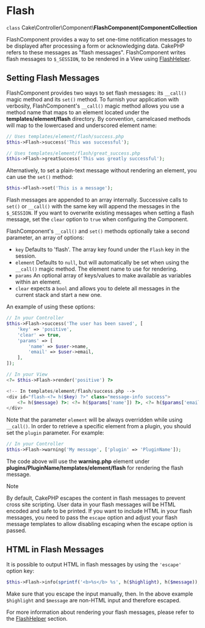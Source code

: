 # Flash

`class` Cake\\Controller\\Component\\**FlashComponent(ComponentCollection**

FlashComponent provides a way to set one-time notification messages to be
displayed after processing a form or acknowledging data. CakePHP refers to these
messages as "flash messages". FlashComponent writes flash messages to
`$_SESSION`, to be rendered in a View using
[FlashHelper](views/helpers/flash.md).

## Setting Flash Messages

FlashComponent provides two ways to set flash messages: its `__call()` magic
method and its `set()` method. To furnish your application with verbosity,
FlashComponent's `__call()` magic method allows you use a method name that
maps to an element located under the **templates/element/flash** directory.
By convention, camelcased methods will map to the lowercased and underscored
element name:

``` php
// Uses templates/element/flash/success.php
$this->Flash->success('This was successful');

// Uses templates/element/flash/great_success.php
$this->Flash->greatSuccess('This was greatly successful');
```

Alternatively, to set a plain-text message without rendering an element, you can
use the `set()` method:

``` php
$this->Flash->set('This is a message');
```

Flash messages are appended to an array internally. Successive calls to
`set()` or `__call()` with the same key will append the messages in the
`$_SESSION`. If you want to overwrite existing messages when setting a flash
message, set the `clear` option to `true` when configuring the Component.

FlashComponent's `__call()` and `set()` methods optionally take a second
parameter, an array of options:

- `key` Defaults to 'flash'. The array key found under the `Flash` key in
  the session.
- `element` Defaults to `null`, but will automatically be set when using the
  `__call()` magic method. The element name to use for rendering.
- `params` An optional array of keys/values to make available as variables
  within an element.
- `clear` expects a `bool` and allows you to delete all messages in the
  current stack and start a new one.

An example of using these options:

``` php
// In your Controller
$this->Flash->success('The user has been saved', [
    'key' => 'positive',
    'clear' => true,
    'params' => [
        'name' => $user->name,
        'email' => $user->email,
    ],
]);

// In your View
<?= $this->Flash->render('positive') ?>

<!-- In templates/element/flash/success.php -->
<div id="flash-<?= h($key) ?>" class="message-info success">
    <?= h($message) ?>: <?= h($params['name']) ?>, <?= h($params['email']) ?>.
</div>
```

Note that the parameter `element` will be always overridden while using
`__call()`. In order to retrieve a specific element from a plugin, you should
set the `plugin` parameter. For example:

``` php
// In your Controller
$this->Flash->warning('My message', ['plugin' => 'PluginName']);
```

The code above will use the **warning.php** element under
**plugins/PluginName/templates/element/flash** for rendering the flash
message.

> [!NOTE]
> By default, CakePHP escapes the content in flash messages to prevent cross
> site scripting. User data in your flash messages will be HTML encoded and
> safe to be printed. If you want to include HTML in your flash messages, you
> need to pass the `escape` option and adjust your flash message templates
> to allow disabling escaping when the escape option is passed.

## HTML in Flash Messages

It is possible to output HTML in flash messages by using the `'escape'` option
key:

``` php
$this->Flash->info(sprintf('<b>%s</b> %s', h($highlight), h($message)), ['escape' => false]);
```

Make sure that you escape the input manually, then. In the above example
`$highlight` and `$message` are non-HTML input and therefore escaped.

For more information about rendering your flash messages, please refer to the
[FlashHelper](views/helpers/flash.md) section.

